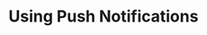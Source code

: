 ---
title: 'Using Push Notifications'
taxonomy:
    category:
        - mobile
    tag:
        - mobile
        - android
        - product
visible: true
template: article
---